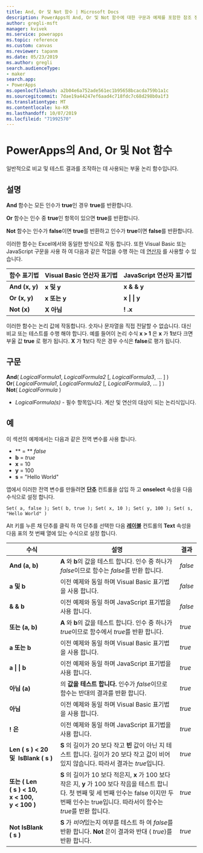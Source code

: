 ```yaml
---
title: And, Or 및 Not 함수 | Microsoft Docs
description: PowerApps의 And, Or 및 Not 함수에 대한 구문과 예제를 포함한 참조 정보
author: gregli-msft
manager: kvivek
ms.service: powerapps
ms.topic: reference
ms.custom: canvas
ms.reviewer: tapanm
ms.date: 05/23/2019
ms.author: gregli
search.audienceType:
- maker
search.app:
- PowerApps
ms.openlocfilehash: a2b04e6a752ade561ec1b95658bcacda759b1a1c
ms.sourcegitcommit: 7dae19a44247ef6aad4c718fdc7c68d298b0a1f3
ms.translationtype: MT
ms.contentlocale: ko-KR
ms.lasthandoff: 10/07/2019
ms.locfileid: "71992570"
---
```

# <a name="and-or-and-not-functions-in-powerapps"></a>PowerApps의 And, Or 및 Not 함수

일반적으로 비교 및 테스트 결과를 조작하는 데 사용되는 부울 논리 함수입니다.

## <a name="description"></a>설명

**And** 함수는 모든 인수가 **true**인 경우 **true**를 반환합니다.

**Or** 함수는 인수 중 **true**인 항목이 있으면 **true**를 반환합니다.

**Not** 함수는 인수가 **false**이면 **true**를 반환하고 인수가 **true**이면 **false**를 반환합니다.

이러한 함수는 Excel에서와 동일한 방식으로 작동 합니다. 또한 Visual Basic 또는 JavaScript 구문을 사용 하 여 다음과 같은 작업을 수행 하는 데 [연산자](operators.md) 를 사용할 수 있습니다.

| 함수 표기법 | Visual Basic 연산자 표기법 | JavaScript 연산자 표기법 |
| -------------|------------|--------|
| **And (x, y)** | **x 및 y** | **x & & y** |
| **Or (x, y)** | **x 또는 y** | **x &#124; &#124; y** |
| **Not (x)** | **X 아님** | **! .x** |

이러한 함수는 논리 값에 작동합니다. 숫자나 문자열을 직접 전달할 수 없습니다. 대신 비교 또는 테스트를 수행 해야 합니다. 예를 들어이 논리 수식 **x > 1** 은 **x** 가 **1**보다 크면 부울 값 **true** 로 평가 됩니다. **X** 가 **1**보다 작은 경우 수식은 **false**로 평가 됩니다.

## <a name="syntax"></a>구문

**And**( *LogicalFormula1*, *LogicalFormula2* [, *LogicalFormula3*, ... ] )<br>
**Or**( *LogicalFormula1*, *LogicalFormula2* [, *LogicalFormula3*, ... ] )<br>
**Not**( *LogicalFormula* )

- *LogicalFormula(s)* - 필수 항목입니다.  계산 및 연산의 대상이 되는 논리식입니다.

## <a name="examples"></a>예

이 섹션의 예제에서는 다음과 같은 전역 변수를 사용 합니다.

- ** = ** *false*
- **b** = *true*
- **x** = 10
- **y** = 100
- **s** = "Hello World"

앱에서 이러한 전역 변수를 만들려면 [**단추**](../controls/control-button.md) 컨트롤을 삽입 하 고 **onselect** 속성을 다음 수식으로 설정 합니다.

```powerapps-dot
Set( a, false ); Set( b, true ); Set( x, 10 ); Set( y, 100 ); Set( s, "Hello World" )
```

Alt 키를 누른 채 단추를 클릭 하 여 단추를 선택한 다음 [**레이블**](../controls/control-text-box.md) 컨트롤의 **Text** 속성을 다음 표의 첫 번째 열에 있는 수식으로 설정 합니다.

| 수식 | 설명 | 결과 |
|---------|-------------|--------|
| **And (a, b)** | **A** 와 **b**의 값을 테스트 합니다.  인수 중 하나가 *false*이므로 함수는 *false*를 반환 합니다. | *false* |
| **a 및 b** | 이전 예제와 동일 하며 Visual Basic 표기법을 사용 합니다. | *false* |
| **& & b** | 이전 예제와 동일 하며 JavaScript 표기법을 사용 합니다. | *false* |
| **또는 (a, b)** | **A** 와 **b**의 값을 테스트 합니다. 인수 중 하나가 *true*이므로 함수에서 *true*를 반환 합니다. | *true* |
| **a 또는 b** | 이전 예제와 동일 하며 Visual Basic 표기법을 사용 합니다. | *true* |
| **a &#124; &#124; b** | 이전 예제와 동일 하며 JavaScript 표기법을 사용 합니다. | *true* |
| **아님 (a)** | 의 **값을 테스트 합니다.** 인수가 *false*이므로 함수는 반대의 결과를 반환 합니다. | *true* |
| **아님** | 이전 예제와 동일 하며 Visual Basic 표기법을 사용 합니다. | *true* |
| **! 은** | 이전 예제와 동일 하며 JavaScript 표기법을 사용 합니다. | *true* |
| **Len (&nbsp;s&nbsp;)&nbsp;<&nbsp;20 및&nbsp;&nbsp;IsBlank (&nbsp;s&nbsp;)** | **S** 의 길이가 20 보다 작고 **빈** 값이 아닌 지 테스트 합니다. 길이가 20 보다 작고 값이 비어 있지 않습니다. 따라서 결과는 *true*입니다. | *true* |
| **또는 (&nbsp;Len (&nbsp;s&nbsp;)&nbsp;<&nbsp;10, x&nbsp;<&nbsp;100, y&nbsp;<&nbsp;100&nbsp;)** | **S** 의 길이가 10 보다 적은지, **x** 가 100 보다 작은 지, **y** 가 100 보다 작음을 테스트 합니다. 첫 번째 및 세 번째 인수는 false 이지만 두 번째 인수는 true입니다. 따라서이 함수는 *true*를 반환 합니다. | *true* |
| **Not IsBlank (&nbsp;s&nbsp;)** | **S** 가 *비어*있는지 여부를 테스트 하 여 *false*를 반환 합니다. **Not** 은이 결과와 반대 ( *true*)를 반환 합니다. | *true* |